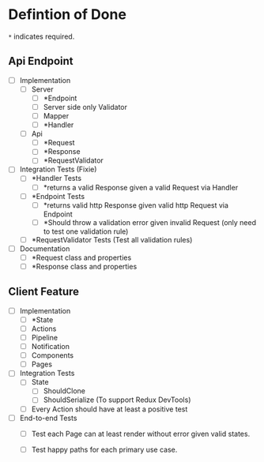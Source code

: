 # Defintion of Done

`*` indicates required.

## Api Endpoint

- [ ] Implementation
  - [ ] Server
    - [ ] *Endpoint
    - [ ] Server side only Validator
    - [ ] Mapper 
    - [ ] *Handler 
  - [ ] Api
    - [ ] *Request
    - [ ] *Response
    - [ ] *RequestValidator
- [ ] Integration Tests (Fixie)
  - [ ] *Handler Tests
    - [ ] *returns a valid Response given a valid Request via Handler
  - [ ] *Endpoint Tests
    - [ ] *returns valid http Response given valid http Request via Endpoint
    - [ ] *Should throw a validation error given invalid Request (only need to test one validation rule)
  - [ ] *RequestValidator Tests (Test all validation rules)

- [ ] Documentation
  - [ ] *Request class and properties
  - [ ] *Response class and properties

## Client Feature
- [ ] Implementation
  - [ ] *State
  - [ ] Actions
  - [ ] Pipeline
  - [ ] Notification
  - [ ] Components
  - [ ] Pages
- [ ] Integration Tests
  - [ ] State
    - [ ] ShouldClone
    - [ ] ShouldSerialize (To support Redux DevTools)
  - [ ] Every Action should have at least a positive test
- [ ] End-to-end Tests
  - [ ] Test each Page can at least render without error given valid states.
  - [ ] Test happy paths for each primary use case.

